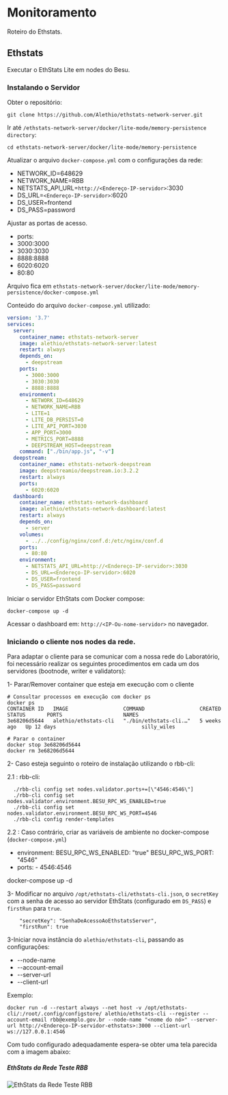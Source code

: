 # Monitoramento

Roteiro do Ethstats.

## Ethstats 

Executar o EthStats Lite em nodes do Besu.

### Instalando o Servidor 

Obter o repositório:

~~~shell
git clone https://github.com/Alethio/ethstats-network-server.git
~~~

Ir até `/ethstats-network-server/docker/lite-mode/memory-persistence directory`:

~~~shell
cd ethstats-network-server/docker/lite-mode/memory-persistence
~~~

Atualizar o arquivo `docker-compose.yml` com o configurações da rede:

 - NETWORK_ID=648629 
 - NETWORK_NAME=RBB
 - NETSTATS_API_URL=`http://<Endereço-IP-servidor>`:3030
 - DS_URL=`<Endereço-IP-servidor>`:6020
 - DS_USER=frontend
 - DS_PASS=password

Ajustar as portas de acesso.

- ports:
 - 3000:3000
 - 3030:3030
 - 8888:8888
 - 6020:6020
 - 80:80

Arquivo fica em `ethstats-network-server/docker/lite-mode/memory-persistence/docker-compose.yml`

Conteúdo do arquivo `docker-compose.yml` utilizado:

~~~yaml
version: '3.7'
services:
  server:
    container_name: ethstats-network-server
    image: alethio/ethstats-network-server:latest
    restart: always
    depends_on:
      - deepstream
    ports:
      - 3000:3000
      - 3030:3030
      - 8888:8888
    environment:
      - NETWORK_ID=648629
      - NETWORK_NAME=RBB
      - LITE=1
      - LITE_DB_PERSIST=0
      - LITE_API_PORT=3030
      - APP_PORT=3000
      - METRICS_PORT=8888
      - DEEPSTREAM_HOST=deepstream
    command: ["./bin/app.js", "-v"]
  deepstream:
    container_name: ethstats-network-deepstream
    image: deepstreamio/deepstream.io:3.2.2
    restart: always
    ports:
      - 6020:6020
  dashboard:
    container_name: ethstats-network-dashboard
    image: alethio/ethstats-network-dashboard:latest
    restart: always
    depends_on:
      - server
    volumes:
      - ../../config/nginx/conf.d:/etc/nginx/conf.d
    ports:
      - 80:80
    environment:
      - NETSTATS_API_URL=http://<Endereço-IP-servidor>:3030
      - DS_URL=<Endereço-IP-servidor>:6020
      - DS_USER=frontend
      - DS_PASS=password
~~~



Iniciar o servidor EthStats com Docker compose:

~~~shell
docker-compose up -d
~~~

Acessar o dashboard em: `http://<IP-Ou-nome-servidor>` no navegador.


### Iniciando o cliente nos nodes da rede.

Para adaptar o cliente para se comunicar com a nossa rede do Laboratório, foi necessário realizar os seguintes procedimentos em cada um dos servidores (bootnode, writer e validators):


1- Parar/Remover container que esteja em execução com o cliente

~~~shell
# Consultar processos em execução com docker ps
docker ps 
CONTAINER ID   IMAGE                  COMMAND                  CREATED       STATUS       PORTS                    NAMES
3e68206d5644   alethio/ethstats-cli   "./bin/ethstats-cli.…"   5 weeks ago   Up 12 days                            silly_wiles

# Parar o container
docker stop 3e68206d5644
docker rm 3e68206d5644
~~~

2- Caso esteja seguinto o roteiro de instalação utilizando o rbb-cli:
  
  2.1 :  rbb-cli:

~~~shell
  ./rbb-cli config set nodes.validator.ports+=[\"4546:4546\"]
  ./rbb-cli config set nodes.validator.environment.BESU_RPC_WS_ENABLED=true
  ./rbb-cli config set nodes.validator.environment.BESU_RPC_WS_PORT=4546
  ./rbb-cli config render-templates

~~~

  2.2 : Caso contrário, criar as variáveis de ambiente no docker-compose (`docker-compose.yml`)

- environment:
      BESU_RPC_WS_ENABLED: "true"
      BESU_RPC_WS_PORT: "4546"
- ports:
      - 4546:4546


docker-compose up -d


3- Modificar no arquivo `/opt/ethstats-cli/ethstats-cli.json`, o `secretKey` com a senha de acesso ao servidor EthStats (configurado em `DS_PASS`) e `firstRun` para `true`.

~~~shell
    "secretKey": "SenhaDeAcessoAoEthstatsServer",
    "firstRun": true
~~~

3-Iniciar nova instância do `alethio/ethstats-cli`, passando as configurações:

* --node-name
* --account-email 
* --server-url 
* --client-url

Exemplo:

~~~shell
docker run -d --restart always --net host -v /opt/ethstats-cli/:/root/.config/configstore/ alethio/ethstats-cli --register --account-email rbb@exemplo.gov.br --node-name "<nome do nó>" --server-url http://<Endereço-IP-servidor-ethstats>:3000 --client-url ws://127.0.0.1:4546
~~~

Com tudo configurado adequadamente espera-se obter uma tela parecida com a imagem abaixo:

##### EthStats da Rede Teste RBB

![EthStats da Rede Teste RBB](docs/images/ethstats-testerbb.JPG)


